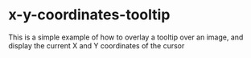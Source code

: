 # x-y-coordinates-tooltip
This is a simple example of how to overlay a tooltip over an image, and display the current X and Y coordinates of the cursor
